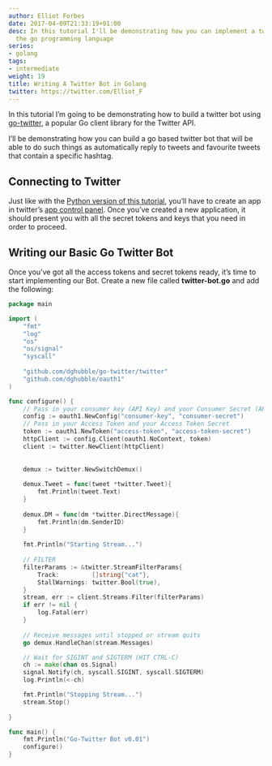 ```yaml
---
author: Elliot Forbes
date: 2017-04-09T21:33:19+01:00
desc: In this tutorial I'll be demonstrating how you can implement a twitter bot using
  the go programming language
series:
- golang
tags:
- intermediate
weight: 19
title: Writing A Twitter Bot in Golang
twitter: https://twitter.com/Elliot_F
---
```


In this tutorial I’m going to be demonstrating how to build a twitter bot using <a href="https://github.com/dghubble/go-twitter">go-twitter</a>, a popular Go client library for the Twitter API.

I’ll be demonstrating how you can build a go based twitter bot that will be able to do such things as automatically reply to tweets and favourite tweets that contain a specific hashtag.

## Connecting to Twitter

<p>Just like with the <a href="/python/creating-python-twitter-bot-using-twitter-api">Python version of this tutorial</a>, you’ll have to create an app in twitter’s <a href=”https://apps.twitter.com/”>app control panel</a>. Once you’ve created a new application, it should present you with all the secret tokens and keys that you need in order to proceed.</p>

## Writing our Basic Go Twitter Bot

<p>Once you’ve got all the access tokens and secret tokens ready, it’s time to start implementing our Bot. Create a new file called <b>twitter-bot.go</b> and add the following:</p>

```go
package main

import (
    "fmt"
    "log"
    "os"
    "os/signal"
    "syscall"
    
    "github.com/dghubble/go-twitter/twitter"
    "github.com/dghubble/oauth1"
)

func configure() {
    // Pass in your consumer key (API Key) and your Consumer Secret (API Secret) 
    config := oauth1.NewConfig("consumer-key", "consumer-secret")
    // Pass in your Access Token and your Access Token Secret
    token := oauth1.NewToken("access-token", "access-token-secret")
    httpClient := config.Client(oauth1.NoContext, token)
    client := twitter.NewClient(httpClient)
    
    
    demux := twitter.NewSwitchDemux()
    
    demux.Tweet = func(tweet *twitter.Tweet){
        fmt.Println(tweet.Text)
    }
    
    demux.DM = func(dm *twitter.DirectMessage){
        fmt.Println(dm.SenderID)
    }
    
    fmt.Println("Starting Stream...")
    
    // FILTER
	filterParams := &twitter.StreamFilterParams{
		Track:         []string{"cat"},
		StallWarnings: twitter.Bool(true),
	}
	stream, err := client.Streams.Filter(filterParams)
	if err != nil {
		log.Fatal(err)
	}
    
    // Receive messages until stopped or stream quits
	go demux.HandleChan(stream.Messages)

	// Wait for SIGINT and SIGTERM (HIT CTRL-C)
	ch := make(chan os.Signal)
	signal.Notify(ch, syscall.SIGINT, syscall.SIGTERM)
	log.Println(<-ch)

	fmt.Println("Stopping Stream...")
	stream.Stop()
    
}

func main() {
    fmt.Println("Go-Twitter Bot v0.01")
    configure()
}
```